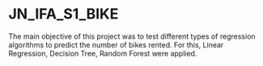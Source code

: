 # JN_IFA_S1_BIKE
The main objective of this project was to test different types of regression algorithms to predict the number of bikes rented. For this, Linear Regression, Decision Tree, Random Forest were applied.
